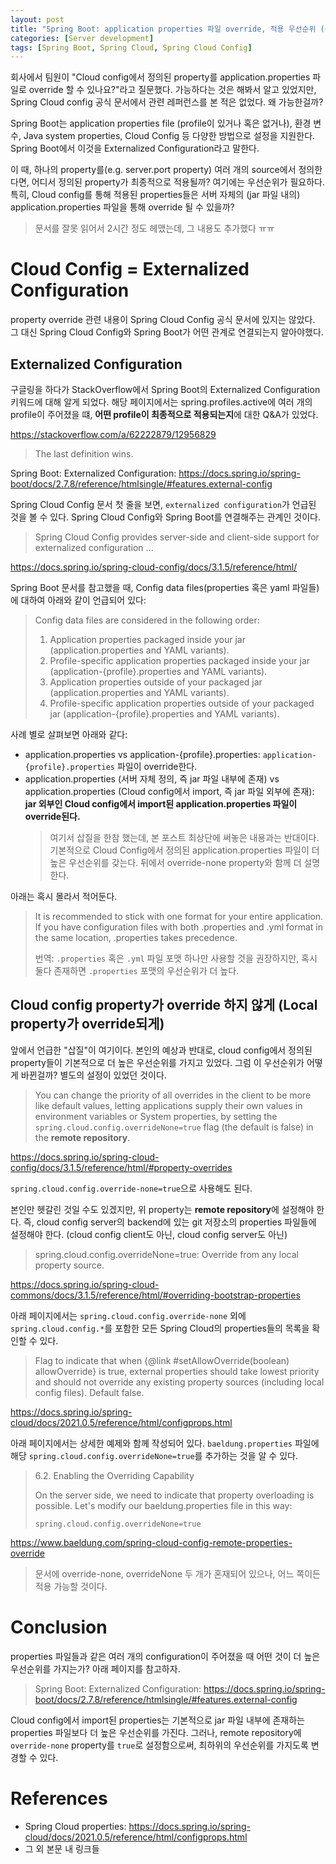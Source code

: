 ```yaml
---
layout: post
title: "Spring Boot: application properties 파일 override, 적용 우선순위 (+ Cloud Config)"
categories: [Server development]
tags: [Spring Boot, Spring Cloud, Spring Cloud Config]
---
```


회사에서 팀원이 "Cloud config에서 정의된 property를 application.properties 파일로 override 할 수 있나요?"라고 질문했다. 가능하다는 것은 해봐서 알고 있었지만, Spring Cloud config 공식 문서에서 관련 레퍼런스를 본 적은 없었다. 왜 가능한걸까?

Spring Boot는 application properties file (profile이 있거나 혹은 없거나), 환경 변수, Java system properties, Cloud Config 등 다양한 방법으로 설정을 지원한다. Spring Boot에서 이것을 Externalized Configuration라고 말한다.

이 때, 하나의 property를(e.g. server.port property) 여러 개의 source에서 정의한다면, 어디서 정의된 property가 최종적으로 적용될까? 여기에는 우선순위가 필요하다. 특히, Cloud config를 통해 적용된 properties들은 서버 자체의 (jar 파일 내의) application.properties 파일을 통해 override 될 수 있을까?

> 문서를 잘못 읽어서 2시간 정도 헤맸는데, 그 내용도 추가했다 ㅠㅠ

# Cloud Config = Externalized Configuration

property override 관련 내용이 Spring Cloud Config 공식 문서에 있지는 않았다. 그 대신 Spring Cloud Config와 Spring Boot가 어떤 관계로 연결되는지 알아야했다.

## Externalized Configuration

구글링을 하다가 StackOverflow에서 Spring Boot의 Externalized Configuration 키워드에 대해 알게 되었다. 해당 페이지에서는 spring.profiles.active에 여러 개의 profile이 주어졌을 떄, **어떤 profile이 최종적으로 적용되는지**에 대한 Q&A가 있었다.

<https://stackoverflow.com/a/62222879/12956829>

> The last definition wins.

Spring Boot: Externalized Configuration: <https://docs.spring.io/spring-boot/docs/2.7.8/reference/htmlsingle/#features.external-config>

Spring Cloud Config 문서 첫 줄을 보면, `externalized configuration`가 언급된 것을 볼 수 있다. Spring Cloud Config와 Spring Boot를 연결해주는 관계인 것이다.

> Spring Cloud Config provides server-side and client-side support for externalized configuration ...

<https://docs.spring.io/spring-cloud-config/docs/3.1.5/reference/html/>

Spring Boot 문서를 참고했을 때, Config data files(properties 혹은 yaml 파일들)에 대하여 아래와 같이 언급되어 있다:

> Config data files are considered in the following order:
> 1. Application properties packaged inside your jar (application.properties and YAML variants).
> 2. Profile-specific application properties packaged inside your jar (application-{profile}.properties and YAML variants).
> 3. Application properties outside of your packaged jar (application.properties and YAML variants).
> 4. Profile-specific application properties outside of your packaged jar (application-{profile}.properties and YAML variants).

사례 별로 살펴보면 아래와 같다:

- application.properties vs application-{profile}.properties: `application-{profile}.properties` 파일이 override한다.
- application.properties (서버 자체 정의, 즉 jar 파일 내부에 존재) vs application.properties (Cloud config에서 import, 즉 jar 파일 외부에 존재): **jar 외부인 Cloud config에서 import된 application.properties 파일이 override된다.**
  > 여기서 삽질을 한참 했는데, 본 포스트 최상단에 써놓은 내용과는 반대이다. 기본적으로 Cloud Config에서 정의된 application.properties 파일이 더 높은 우선순위를 갖는다. 뒤에서 override-none property와 함께 더 설명한다.

아래는 혹시 몰라서 적어둔다.

> It is recommended to stick with one format for your entire application. If you have configuration files with both .properties and .yml format in the same location, .properties takes precedence.
> 
> 번역: `.properties` 혹은 `.yml` 파일  포맷 하나만 사용할 것을 권장하지만, 혹시 둘다 존재하면 `.properties` 포맷의 우선순위가 더 높다.

## Cloud config property가 override 하지 않게 (Local property가 override되게)

앞에서 언급한 "삽질"이 여기이다. 본인의 예상과 반대로, cloud config에서 정의된 property들이 기본적으로 더 높은 우선순위를 가지고 있었다. 그럼 이 우선순위가 어떻게 바뀐걸까? 별도의 설정이 있었던 것이다.

> You can change the priority of all overrides in the client to be more like default values, letting applications supply their own values in environment variables or System properties, by setting the `spring.cloud.config.overrideNone=true` flag (the default is false) in the **remote repository**.

<https://docs.spring.io/spring-cloud-config/docs/3.1.5/reference/html/#property-overrides>

`spring.cloud.config.override-none=true`으로 사용해도 된다.

본인만 헷갈린 것일 수도 있겠지만, 위 property는 **remote repository**에 설정해야 한다. 즉, cloud config server의 backend에 있는 git 저장소의 properties 파일들에 설정해야 한다. (cloud config client도 아닌, cloud config server도 아닌)

> spring.cloud.config.overrideNone=true: Override from any local property source.

<https://docs.spring.io/spring-cloud-commons/docs/3.1.5/reference/html/#overriding-bootstrap-properties>

아래 페이지에서는 `spring.cloud.config.override-none` 외에 `spring.cloud.config.*`를 포함한 모든 Spring Cloud의 properties들의 목록을 확인할 수 있다.

> Flag to indicate that when {@link #setAllowOverride(boolean) allowOverride} is true, external properties should take lowest priority and should not override any existing property sources (including local config files). Default false.

<https://docs.spring.io/spring-cloud/docs/2021.0.5/reference/html/configprops.html>

아래 페이지에서는 상세한 예제와 함께 작성되어 있다. `baeldung.properties` 파일에 해당 `spring.cloud.config.overrideNone=true`를 추가하는 것을 알 수 있다.

> 6.2. Enabling the Overriding Capability
> 
> On the server side, we need to indicate that property overloading is possible. Let's modify our baeldung.properties file in this way:
> 
> `spring.cloud.config.overrideNone=true`

<https://www.baeldung.com/spring-cloud-config-remote-properties-override>

> 문서에 override-none, overrideNone 두 개가 혼재되어 있으나, 어느 쪽이든 적용 가능할 것이다.

# Conclusion

properties 파일들과 같은 여러 개의 configuration이 주어졌을 때 어떤 것이 더 높은 우선순위를 가지는가? 아래 페이지를 참고하자.

> Spring Boot: Externalized Configuration: <https://docs.spring.io/spring-boot/docs/2.7.8/reference/htmlsingle/#features.external-config>

Cloud config에서 import된 properties는 기본적으로 jar 파일 내부에 존재하는 properties 파일보다 더 높은 우선순위를 가진다. 그러나, remote repository에 `override-none` property를 `true`로 설정함으로써, 최하위의 우선순위를 가지도록 변경할 수 있다.

# References

- Spring Cloud properties: <https://docs.spring.io/spring-cloud/docs/2021.0.5/reference/html/configprops.html>
- 그 외 본문 내 링크들
